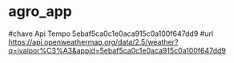 # agro_app
#chave Api Tempo 5ebaf5ca0c1e0aca915c0a100f647dd9
#url https://api.openweathermap.org/data/2.5/weather?q=ivaipor%C3%A3&appid=5ebaf5ca0c1e0aca915c0a100f647dd9
